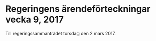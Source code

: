 # Regeringens ärendeförteckningar vecka 9, 2017

Till regeringssammanträdet torsdag den 2 mars 2017.
